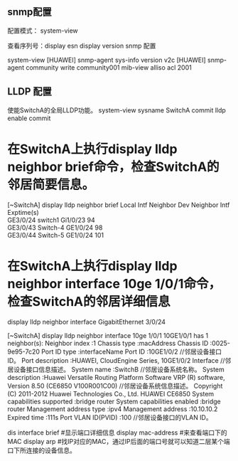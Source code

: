 ## snmp配置
配置模式： system-view

查看序列号：display esn 
display version
snmp 配置

<HUAWEI> system-view
[HUAWEI] snmp-agent sys-info version v2c
[HUAWEI] snmp-agent community write community001 mib-view alliso acl 2001

## LLDP 配置

使能SwitchA的全局LLDP功能。
system-view
sysname SwitchA
 commit
 lldp enable
commit

# 在SwitchA上执行display lldp neighbor brief命令，检查SwitchA的邻居简要信息。
[~SwitchA] display lldp neighbor brief
Local Intf  Neighbor Dev       Neighbor Intf       Exptime(s)                       
GE3/0/24   switch1         Gi1/0/23         94                           
GE3/0/43   Switch-4         GE1/0/24         98                           
GE3/0/44   Switch-5         GE1/0/24         101  
# 在SwitchA上执行display lldp neighbor interface 10ge 1/0/1命令，检查SwitchA的邻居详细信息
display lldp neighbor interface GigabitEthernet 3/0/24 

[~SwitchA] display lldp neighbor interface 10ge 1/0/1
10GE1/0/1 has 1 neighbor(s):
Neighbor index :1
Chassis type :macAddress
Chassis ID :0025-9e95-7c20
Port ID type :interfaceName
Port ID :10GE1/0/2 //邻居设备接口ID。
Port description :HUAWEI, CloudEngine Series, 10GE1/0/2 Interface //邻居设备接口信息描述。
System name :SwitchB //邻居设备系统名称。
System description :Huawei Versatile Routing Platform Software VRP (R) software, Version 8.50 (CE6850 V100R001C00) //邻居设备系统信息描述。
Copyright (C) 2011-2012 Huawei Technologies Co., Ltd.
HUAWEI CE6850
System capabilities supported :bridge router
System capabilities enabled :bridge router
Management address type :ipv4
Management address :10.10.10.2
Expired time :111s
Port VLAN ID(PVID) :100 //邻居设备接口的VLAN ID。


dis interface brief #显示端口详细信息 
display mac-address #来查看端口下的MAC 
display arp         #找IP对应的MAC，通过IP后面的端口号就可以知道二层某个端口下所连接的设备信息。 